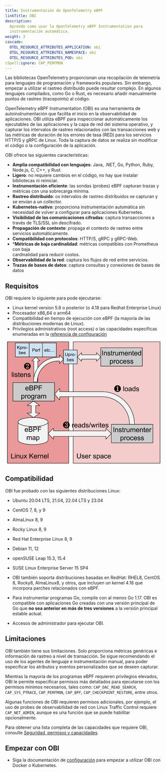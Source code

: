 ```yaml
---
title: Instrumentación de OpenTelemetry eBPF 
linkTitle: OBI
description:
  Aprende como usar la OpenTelemetry eBPF Instrumentation para 
  instrumentación automática.
weight: 3
cascade:
  OTEL_RESOURCE_ATTRIBUTES_APPLICATION: obi
  OTEL_RESOURCE_ATTRIBUTES_NAMESPACE: obi
  OTEL_RESOURCE_ATTRIBUTES_POD: obi
cSpell:ignore: CAP_PERFMON
---
```


Las bibliotecas OpenTelemetry proporcionan una recopilación de telemetría para 
lenguajes de programación y frameworks populares. Sin embargo, empezar a 
utilizar el rastreo distribuido puede resultar complejo. En algunos lenguajes 
compilados, como Go o Rust, es necesario añadir manualmente puntos de rastreo 
(tracepoints) al código.

OpenTelemetry eBPF Instrumentation (OBI) es una herramienta de 
autoinstrumentación que facilita el inicio en la observabilidad de aplicaciones. 
OBI utiliza eBPF para inspeccionar automáticamente los ejecutables de las 
aplicaciones y la capa de red del sistema operativo, y capturar los intervalos 
de rastreo relacionados con las transacciones web y las métricas de duración de 
los errores de tasa (RED) para los servicios HTTP/S y gRPC de Linux. Toda la 
captura de datos se realiza sin modificar el código o la configuración de la 
aplicación.

OBI ofrece las siguientes características:

- **Amplia compatibilidad con lenguajes**: Java, .NET, Go, Python, Ruby, Node.js,
  C, C++, y Rust.
- **Ligero**: no requiere cambios en el código, no hay que instalar bibliotecas 
  ni reiniciar.
- **Instrumentación eficiente**: las sondas (probes) eBPF capturan trazas y 
  métricas con una sobrecarga mínima.
- **Rastreo distribuído**: os intervalos de rastreo distribuidos se capturan y se 
  envían a un collector.
- **Kubernetes-nativo**: proporciona instrumentación automática sin necesidad de
  volver a configurar para aplicaciones Kubernetes.
- **Visibilidad de las comunicaciones cifradas**: captura transacciones a través 
  de  TLS/SSL sin descifrado.
- **Propagación de contexto**: propaga el contexto de rastreo entre servicios 
  automáticamente.
- **Compatibilidad con protocolos**: HTTP/S, gRPC y gRPC-Web.
- ***Métricas de baja cardinalidad**: métricas compatibles con Prometheus con baja  
  cardinalidad para reducir costos.
- **Observabilidad de la red**: captura los flujos de red entre servicios.
- **Trazas de bases de datos**: captura consultas y conexiones de bases de datos

## Requisitos

OBI requiere lo siguiente para pode ejecutarse:

- Linux kernel version 5.8 o posterior (o 4.18 para Redhat Enterprise Linux)
- Procesador x86_64 o arm64 
- Compatibilidad en tiempo de ejecución con eBPF (la mayoría de las 
  distribuciones modernas de Linux).
- Privilegios administrativos (root access) o las capacidades específicas 
  enumeradas en la [referencia de configuración](security/)

![Arquirectue OBI eBPF](./ebpf-arch.svg)

## Compatibilidad

OBI fue probado con las siguientes distribuciones Linux:

- Ubuntu 20.04 LTS, 21.04, 22.04 LTS y 23.04
- CentOS 7, 8, y 9
- AlmaLinux 8, 9
- Rocky Linux 8, 9
- Red Hat Enterprise Linux 8, 9
- Debian 11, 12
- openSUSE Leap 15.3, 15.4
- SUSE Linux Enterprise Server 15 SP4

- OBI también soporta distribuciones basadas en RedHat: RHEL8, CentOS 8, 
  Rocky8, AlmaLinux8, y otros, que incluyen un kernel 4.18 que incorpora parches 
  relacionados con eBPF.

- Para instrumentar programas Go, compile con al menos Go 1.17. OBI es compatible 
  con aplicaciones Go creadas con una versión principal de Go que **no sea anterior 
  en más de tres versiones** a la versión principal estable actual.
- Accesos de administrador para ejecutar OBI.

## Limitaciones

OBI también tiene sus limitaciones. Solo proporciona métricas genéricas e 
información de rastreo a nivel de transacción. Se sigue recomendando el uso de los 
agentes de lenguaje e instrumentación manual, para poder especificar los atributos y 
eventos personalizados que se deseen capturar. 

Mientras la mayoría de los programas eBPF requieren privilegios elevados, OBI le 
permite especificar permisos más detallados para ejecutarse con los permisos mínimos 
necesarios, tales como: `CAP_DAC_READ_SEARCH`, `CAP_SYS_PTRACE`, `CAP_PERFMON`, 
`CAP_BPF`, `CAP_CHECKPOINT_RESTORE`, entre otros.

Algunas funciones de OBI requieren permisos adicionales, por ejemplo, el uso de probes 
de observabilidad de red con Linux Traffic Control requiere `CAP_NET_ADMIN`, aunque es 
una función que se puede habilitar opcionalmente.

Para obtener una lista completa de las capacidades que requiere OBI, consulte [Seguridad, 
permisos y capacidades](security/).

## Empezar con OBI

- Siga la documentación de [configuración](setup/) para empezar a utilizar OBI con 
  Docker o Kubernetes.